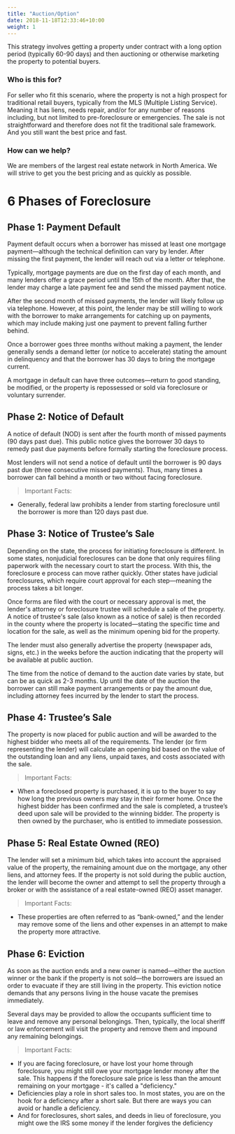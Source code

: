 ```yaml
---
title: "Auction/Option"
date: 2018-11-18T12:33:46+10:00
weight: 1
---
```


This strategy involves getting a property under contract with a long option period (typically 60-90 days) and then auctioning or otherwise marketing the property to potential buyers.

### Who is this for?

For seller who fit this scenario, where the property is not a high prospect for traditional retail buyers, typically from the MLS (Multiple Listing Service). Meaning it has liens, needs repair, and/or for any number of reasons including, but not limited to pre-foreclosure or emergencies. The sale is not straightforward and therefore does not fit the traditional sale framework. And you still want the best price and fast.

### How can we help?
We are members of the largest real estate network in North America. We will strive to get you the best pricing and as quickly as possible.


# 6 Phases of Foreclosure

## Phase 1: Payment Default
Payment default occurs when a borrower has missed at least one mortgage payment—although the technical definition can vary by lender. After missing the first payment, the lender will reach out via a letter or telephone.

Typically, mortgage payments are due on the first day of each month, and many lenders offer a grace period until the 15th of the month. After that, the lender may charge a late payment fee and send the missed payment notice.

After the second month of missed payments, the lender will likely follow up via telephone. However, at this point, the lender may be still willing to work with the borrower to make arrangements for catching up on payments, which may include making just one payment to prevent falling further behind.

Once a borrower goes three months without making a payment, the lender generally sends a demand letter (or notice to accelerate) stating the amount in delinquency and that the borrower has 30 days to bring the mortgage current.

A mortgage in default can have three outcomes—return to good standing, be modified, or the property is repossessed or sold via foreclosure or voluntary surrender.

## Phase 2: Notice of Default
A notice of default (NOD) is sent after the fourth month of missed payments (90 days past due). This public notice gives the borrower 30 days to remedy past due payments before formally starting the foreclosure process.

Most lenders will not send a notice of default until the borrower is 90 days past due (three consecutive missed payments). Thus, many times a borrower can fall behind a month or two without facing foreclosure.

> Important Facts:
- Generally, federal law prohibits a lender from starting foreclosure until the borrower is more than 120 days past due.

## Phase 3: Notice of Trustee’s Sale
Depending on the state, the process for initiating foreclosure is different. In some states, nonjudicial foreclosures can be done that only requires filing paperwork with the necessary court to start the process. With this, the foreclosure e process can move rather quickly. Other states have judicial foreclosures, which require court approval for each step—meaning the process takes a bit longer.

Once forms are filed with the court or necessary approval is met, the lender's attorney or foreclosure trustee will schedule a sale of the property. A notice of trustee's sale (also known as a notice of sale) is then recorded in the county where the property is located—stating the specific time and location for the sale, as well as the minimum opening bid for the property.

The lender must also generally advertise the property (newspaper ads, signs, etc.) in the weeks before the auction indicating that the property will be available at public auction.

The time from the notice of demand to the auction date varies by state, but can be as quick as 2-3 months. Up until the date of the auction the borrower can still make payment arrangements or pay the amount due, including attorney fees incurred by the lender to start the process.

## Phase 4: Trustee’s Sale
The property is now placed for public auction and will be awarded to the highest bidder who meets all of the requirements. The lender (or firm representing the lender) will calculate an opening bid based on the value of the outstanding loan and any liens, unpaid taxes, and costs associated with the sale.

> Important Facts:
- When a foreclosed property is purchased, it is up to the buyer to say how long the previous owners may stay in their former home.
Once the highest bidder has been confirmed and the sale is completed, a trustee’s deed upon sale will be provided to the winning bidder. The property is then owned by the purchaser, who is entitled to immediate possession.

## Phase 5: Real Estate Owned (REO)
The lender will set a minimum bid, which takes into account the appraised value of the property, the remaining amount due on the mortgage, any other liens, and attorney fees. If the property is not sold during the public auction, the lender will become the owner and attempt to sell the property through a broker or with the assistance of a real estate-owned (REO) asset manager.

> Important Facts:
- These properties are often referred to as “bank-owned,” and the lender may remove some of the liens and other expenses in an attempt to make the property more attractive.

## Phase 6: Eviction
As soon as the auction ends and a new owner is named—either the auction winner or the bank if the property is not sold—the borrowers are issued an order to evacuate if they are still living in the property. This eviction notice demands that any persons living in the house vacate the premises immediately.

Several days may be provided to allow the occupants sufficient time to leave and remove any personal belongings. Then, typically, the local sheriff or law enforcement will visit the property and remove them and impound any remaining belongings.

> Important Facts:
- If you are facing foreclosure, or have lost your home through foreclosure, you might still owe your mortgage lender money after the sale. This happens if the foreclosure sale price is less than the amount remaining on your mortgage - it's called a "deficiency."
- Deficiencies play a role in short sales too. In most states, you are on the hook for a deficiency after a short sale. But there are ways you can avoid or handle a deficiency.
- And for foreclosures, short sales, and deeds in lieu of foreclosure, you might owe the IRS some money if the lender forgives the deficiency
